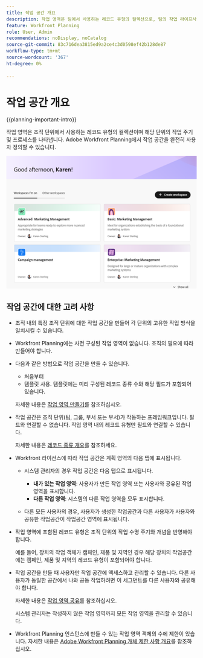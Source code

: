 ```yaml
---
title: 작업 공간 개요
description: 작업 영역은 팀에서 사용하는 레코드 유형의 컬렉션으로, 팀의 작업 라이프사이클을 나타냅니다. 조직 단위의 워크플로와 일치하도록 Adobe Workfront Planning에서 작업 공간을 완전히 사용자 정의할 수 있습니다.
feature: Workfront Planning
role: User, Admin
recommendations: noDisplay, noCatalog
source-git-commit: 83c716dea3815ed9a2ce4c3d0598ef42b128de87
workflow-type: tm+mt
source-wordcount: '367'
ht-degree: 0%

---
```



# 작업 공간 개요

{{planning-important-intro}}

작업 영역은 조직 단위에서 사용하는 레코드 유형의 컬렉션이며 해당 단위의 작업 주기 및 프로세스를 나타냅니다. Adobe Workfront Planning에서 작업 공간을 완전히 사용자 정의할 수 있습니다.


![](assets/workspaces-landing-page-admin-account.png)

## 작업 공간에 대한 고려 사항

* 조직 내의 특정 조직 단위에 대한 작업 공간을 만들어 각 단위의 고유한 작업 방식을 일치시킬 수 있습니다.
* Workfront Planning에는 사전 구성된 작업 영역이 없습니다. 조직의 필요에 따라 만들어야 합니다.
* 다음과 같은 방법으로 작업 공간을 만들 수 있습니다.

   * 처음부터
   * 템플릿 사용. 템플릿에는 미리 구성된 레코드 종류 수와 해당 필드가 포함되어 있습니다.

  자세한 내용은 [작업 영역 만들기](/help/quicksilver/planning/architecture/create-workspaces.md)를 참조하십시오.
* 작업 공간은 조직 단위(팀, 그룹, 부서 또는 부서)가 작동하는 프레임워크입니다. 필드와 연결할 수 없습니다. 작업 영역 내의 레코드 유형만 필드와 연결할 수 있습니다.

  자세한 내용은 [레코드 종류 개요](/help/quicksilver/planning/architecture/overview-of-record-types.md)를 참조하세요.
* Workfront 라이선스에 따라 작업 공간은 계획 영역의 다음 탭에 표시됩니다.

   * 시스템 관리자의 경우 작업 공간은 다음 탭으로 표시됩니다.

      * **내가 있는 작업 영역**: 사용자가 만든 작업 영역 또는 사용자와 공유된 작업 영역을 표시합니다.
      * **다른 작업 영역**: 시스템의 다른 작업 영역을 모두 표시합니다.

   * 다른 모든 사용자의 경우, 사용자가 생성한 작업공간과 다른 사용자가 사용자와 공유한 작업공간이 작업공간 영역에 표시됩니다.

* 작업 영역에 포함된 레코드 유형은 조직 단위의 작업 수명 주기와 개념을 반영해야 합니다.

  예를 들어, 장치의 작업 객체가 캠페인, 제품 및 지역인 경우 해당 장치의 작업공간에는 캠페인, 제품 및 지역의 레코드 유형이 포함되어야 합니다.
* 작업 공간을 만들 때 사용자만 작업 공간에 액세스하고 관리할 수 있습니다. 다른 사용자가 동일한 공간에서 나와 공동 작업하려면 이 세그먼트를 다른 사용자와 공유해야 합니다.

  자세한 내용은 [작업 영역 공유](/help/quicksilver/planning/access/share-workspaces.md)를 참조하십시오.

  시스템 관리자는 작성하지 않은 작업 영역까지 모든 작업 영역을 관리할 수 있습니다.

<!--make this live with the GA: * There is no limit for how many workspaces you can create in your environment. However, we recommend not to have too many workspaces, as they could become hard to manage and your workflows might be too fragmented.-->

* Workfront Planning 인스턴스에 만들 수 있는 작업 영역 객체의 수에 제한이 있습니다. 자세한 내용은 [Adobe Workfront Planning 개체 제한 사항 개요](/help/quicksilver/planning/general/limitations-overview.md)를 참조하십시오.




